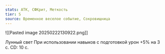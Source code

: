 ```yaml
---
stats: АТК, СФКрит, Меткость
tier: S
source: Временное веселое событие, Сокровищница
---
```

![[Pasted image 20250222130922.png]]

Лунный свет
При использовании навыков с подготовкой урон +5% на 3 с. CD: 10 с.
